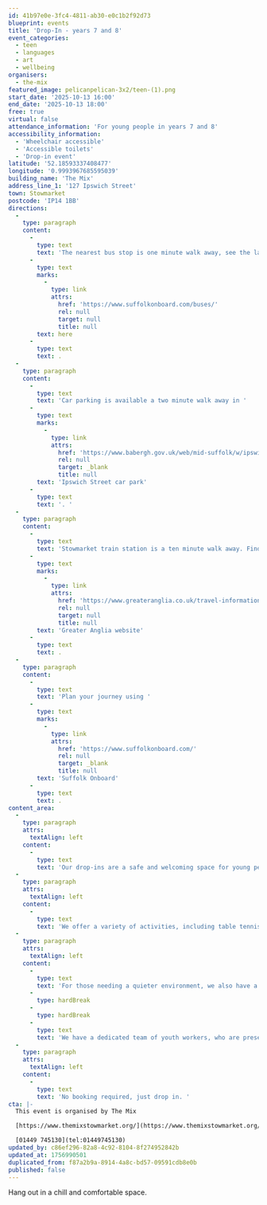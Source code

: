 ```yaml
---
id: 41b97e0e-3fc4-4811-ab30-e0c1b2f92d73
blueprint: events
title: 'Drop-In - years 7 and 8'
event_categories:
  - teen
  - languages
  - art
  - wellbeing
organisers:
  - the-mix
featured_image: pelicanpelican-3x2/teen-(1).png
start_date: '2025-10-13 16:00'
end_date: '2025-10-13 18:00'
free: true
virtual: false
attendance_information: 'For young people in years 7 and 8'
accessibility_information:
  - 'Wheelchair accessible'
  - 'Accessible toilets'
  - 'Drop-in event'
latitude: '52.18593337408477'
longitude: '0.9993967685595039'
building_name: 'The Mix'
address_line_1: '127 Ipswich Street'
town: Stowmarket
postcode: 'IP14 1BB'
directions:
  -
    type: paragraph
    content:
      -
        type: text
        text: 'The nearest bus stop is one minute walk away, see the latest bus timetables '
      -
        type: text
        marks:
          -
            type: link
            attrs:
              href: 'https://www.suffolkonboard.com/buses/'
              rel: null
              target: null
              title: null
        text: here
      -
        type: text
        text: .
  -
    type: paragraph
    content:
      -
        type: text
        text: 'Car parking is available a two minute walk away in '
      -
        type: text
        marks:
          -
            type: link
            attrs:
              href: 'https://www.babergh.gov.uk/web/mid-suffolk/w/ipswich-street-car-park-1'
              rel: null
              target: _blank
              title: null
        text: 'Ipswich Street car park'
      -
        type: text
        text: '. '
  -
    type: paragraph
    content:
      -
        type: text
        text: 'Stowmarket train station is a ten minute walk away. Find up to date train times on the '
      -
        type: text
        marks:
          -
            type: link
            attrs:
              href: 'https://www.greateranglia.co.uk/travel-information/station-information/smk'
              rel: null
              target: null
              title: null
        text: 'Greater Anglia website'
      -
        type: text
        text: .
  -
    type: paragraph
    content:
      -
        type: text
        text: 'Plan your journey using '
      -
        type: text
        marks:
          -
            type: link
            attrs:
              href: 'https://www.suffolkonboard.com/'
              rel: null
              target: _blank
              title: null
        text: 'Suffolk Onboard'
      -
        type: text
        text: .
content_area:
  -
    type: paragraph
    attrs:
      textAlign: left
    content:
      -
        type: text
        text: 'Our drop-ins are a safe and welcoming space for young people to hang out, meet new friends, chat to our youth workers, and most importantly, have fun.'
  -
    type: paragraph
    attrs:
      textAlign: left
    content:
      -
        type: text
        text: 'We offer a variety of activities, including table tennis, pool, video games, board games, arts and crafts, plus additional activities planned by our team (like football or Dodgeball).'
  -
    type: paragraph
    attrs:
      textAlign: left
    content:
      -
        type: text
        text: 'For those needing a quieter environment, we also have a designated ‘quiet space’ available to use.'
      -
        type: hardBreak
      -
        type: hardBreak
      -
        type: text
        text: 'We have a dedicated team of youth workers, who are present and available to have a chat, help and support, or to signpost young people to other support, both internally and externally. Our youth workers also hold qualifications in Mental Health First Aid, Safeguarding, First Aid, C-Card, and more.'
  -
    type: paragraph
    attrs:
      textAlign: left
    content:
      -
        type: text
        text: 'No booking required, just drop in. '
cta: |-
  This event is organised by The Mix

  [https://www.themixstowmarket.org/](https://www.themixstowmarket.org/) 

  [01449 745130](tel:01449745130)
updated_by: c86ef296-82a8-4c92-8104-8f274952842b
updated_at: 1756990501
duplicated_from: f87a2b9a-8914-4a8c-bd57-09591cdb8e0b
published: false
---
```

Hang out in a chill and comfortable space.